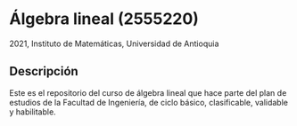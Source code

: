 # Álgebra lineal (2555220)
2021, Instituto de Matemáticas, Universidad de Antioquia

## Descripción
Este es el repositorio del curso de álgebra lineal que hace parte del plan de estudios de la Facultad de Ingeniería, de ciclo básico, clasificable, validable y habilitable.
